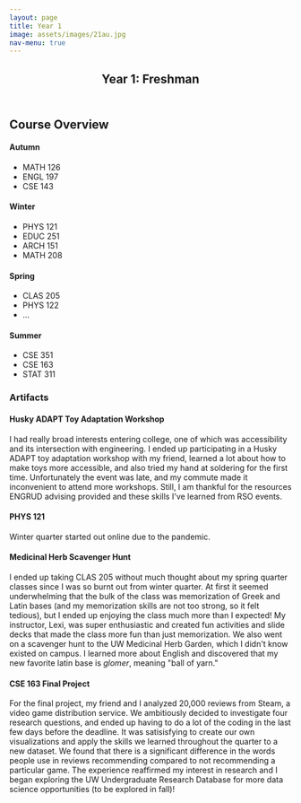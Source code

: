 ```yaml
---
layout: page
title: Year 1
image: assets/images/21au.jpg
nav-menu: true
---
```


<!-- Main -->
<div id="main" class="alt">

<!-- One -->
<section id="one">
	<div class="inner">
		<header class="major">
			<h1>Year 1: Freshman</h1>
		</header>

<!-- Content -->
<h2 id="content">Course Overview</h2>
<div class="box">
	<div class="row">
	<div class="3u">
		<h4>Autumn</h4>
		<ul>
			<li>MATH 126</li>
			<li>ENGL 197</li>
			<li>CSE 143</li>
		</ul>
	</div>
	<div class="3u">
		<h4>Winter</h4>
		<ul>
			<li>PHYS 121</li>
			<li>EDUC 251</li>
			<li>ARCH 151</li>
			<li>MATH 208</li>
		</ul>
	</div>
	<div class="3u">
		<h4>Spring</h4>
		<ul>
			<li>CLAS 205</li>
			<li>PHYS 122</li>
			<li>...</li>
		</ul>
	</div>
	<div class="3u">
		<h4>Summer</h4>
		<ul>
			<li>CSE 351</li>
			<li>CSE 163</li>
			<li>STAT 311</li>
		</ul>
	</div>
	</div>
</div>

<!-- Artifact -->
<h3>Artifacts</h3>
<div class="row">
<h4>Husky ADAPT Toy Adaptation Workshop</h4>
<p><span class="image left"><img src="{% link assets/images/21au_husky_adapt.jpg %}" alt="" /></span>I had really broad interests entering college, one of which was accessibility and its intersection with engineering. I ended up participating in a Husky ADAPT toy adaptation workshop with my friend, learned a lot about how to make toys more accessible, and also tried my hand at soldering for the first time. Unfortunately the event was late, and my commute made it inconvenient to attend more workshops. Still, I am thankful for the resources ENGRUD advising provided and these skills I've learned from RSO events.</p>
</div>

<div class="row">
<h4>PHYS 121</h4>
<p><span class="image left"><img src="{% link assets/images/22wi_phys.jpg %}" alt="" /></span>Winter quarter started out online due to the pandemic.</p>
</div>

<div class="row">
<h4>Medicinal Herb Scavenger Hunt</h4>
<p><span class="image left"><img src="{% link assets/images/22sp_clas205.png %}" alt="" /></span>I ended up taking CLAS 205 without much thought about my spring quarter classes since I was so burnt out from winter quarter. At first it seemed underwhelming that the bulk of the class was memorization of Greek and Latin bases (and my memorization skills are not too strong, so it felt tedious), but I ended up enjoying the class much more than I expected! My instructor, Lexi, was super enthusiastic and created fun activities and slide decks that made the class more fun than just memorization. We also went on a scavenger hunt to the UW Medicinal Herb Garden, which I didn't know existed on campus. I learned more about English and discovered that my new favorite latin base is <i>glomer</i>, meaning "ball of yarn."</p>
</div>

<div class="row">
<h4>CSE 163 Final Project</h4>
<p><object data="{% link /assets/pdfs/22su_cse163.pdf %}" width="500" height="500" type='application/pdf'></object>

For the final project, my friend and I analyzed 20,000 reviews from Steam, a video game distribution service. We ambitiously decided to investigate four research questions, and ended up having to do a lot of the coding in the last few days before the deadline. It was satisisfying to create our own visualizations and apply the skills we learned throughout the quarter to a new dataset. We found that there is a significant difference in the words people use in reviews recommending compared to not recommending a particular game. The experience reaffirmed my interest in research and I began exploring the UW Undergraduate Research Database for more data science opportunities (to be explored in fall)!</p>
</div>

</div>
</section>

</div>
